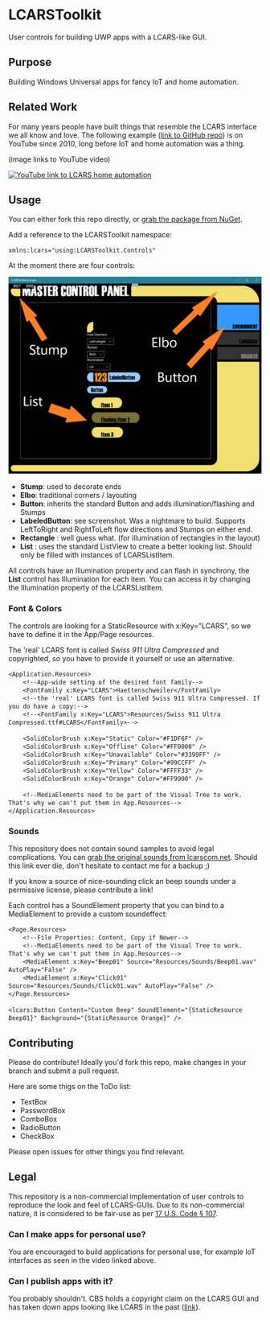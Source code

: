 # LCARSToolkit
User controls for building UWP apps with a LCARS-like GUI.

## Purpose
Building Windows Universal apps for fancy IoT and home automation.

## Related Work
For many years people have built things that resemble the LCARS interface we all know and love. The following example ([link to GitHub repo](https://github.com/DieterKoblenz/LCARS)) is on YouTube since 2010, long before IoT and home automation was a thing.

(image links to YouTube video)

[![YouTube link to LCARS home automation](http://img.youtube.com/vi/2vOvDFxn76g/0.jpg)](http://www.youtube.com/watch?v=2vOvDFxn76g "Star Trek-like home automation")

## Usage
You can either fork this repo directly, or [grab the package from NuGet](https://www.nuget.org/packages/LCARSToolkit.Controls/).

Add a reference to the LCARSToolkit namespace:

```XAML
xmlns:lcars="using:LCARSToolkit.Controls"
```

At the moment there are four controls:


![Image](./screenshot.png?raw=true)

* **Stump**: used to decorate ends
* **Elbo**: traditional corners / layouting
* **Button**: inherits the standard Button and adds illumination/flashing and Stumps
* **LabeledButton**: see screenshot. Was a nightmare to build. Supports LeftToRight and RightToLeft flow directions and Stumps on either end.
* **Rectangle** : well guess what. (for illumination of rectangles in the layout)
* **List** : uses the standard ListView to create a better looking list. Should only be filled with instances of LCARSListItem.

All controls have an Illumination property and can flash in synchrony, the **List** control has Illumination for each item. You can access it by changing the Illumination property of the LCARSListItem.


### Font & Colors
The controls are looking for a StaticResource with x:Key="LCARS", so we have to define it in the App/Page resources.

The 'real' LCARS font is called *Swiss 911 Ultra Compressed* and copyrighted, so you have to provide it yourself or use an alternative.

```XAML
<Application.Resources>
    <!--App-wide setting of the desired font family-->
    <FontFamily x:Key="LCARS">Haettenschweiler</FontFamily>
    <!--the 'real' LCARS font is called Swiss 911 Ultra Compressed. If you do have a copy:-->
    <!--<FontFamily x:Key="LCARS">Resources/Swiss 911 Ultra Compressed.ttf#LCARS</FontFamily>-->

    <SolidColorBrush x:Key="Static" Color="#F1DF6F" />
    <SolidColorBrush x:Key="Offline" Color="#FF0000" />
    <SolidColorBrush x:Key="Unavailable" Color="#3399FF" />
    <SolidColorBrush x:Key="Primary" Color="#99CCFF" />
    <SolidColorBrush x:Key="Yellow" Color="#FFFF33" />
    <SolidColorBrush x:Key="Orange" Color="#FF9900" />
        
    <!--MediaElements need to be part of the Visual Tree to work. That's why we can't put them in App.Resources-->
</Application.Resources>
```

### Sounds
This repository does not contain sound samples to avoid legal complications. You can [grab the original sounds from lcarscom.net](http://www.lcarscom.net/sounds.htm). Should this link ever die, don't hesitate to contact me for a backup ;)

If you know a source of nice-sounding click an beep sounds under a permissive license, please contribute a link!

Each control has a SoundElement property that you can bind to a MediaElement to provide a custom soundeffect:

```XAML
<Page.Resources>
    <!--File Properties: Content, Copy if Newer-->
    <!--MediaElements need to be part of the Visual Tree to work. That's why we can't put them in App.Resources-->
    <MediaElement x:Key="Beep01" Source="Resources/Sounds/Beep01.wav" AutoPlay="False" />
    <MediaElement x:Key="Click01" Source="Resources/Sounds/Click01.wav" AutoPlay="False" />
</Page.Resources>

<lcars:Button Content="Custom Beep" SoundElement="{StaticResource Beep01}" Background="{StaticResource Orange}" />
```

## Contributing
Please do contribute! Ideally you'd fork this repo, make changes in your branch and submit a pull request.

Here are some thigs on the ToDo list:
* TextBox
* PasswordBox
* ComboBox
* RadioButton
* CheckBox

Please open issues for other things you find relevant.

## Legal
This repository is a non-commercial implementation of user controls to reproduce the look and feel of LCARS-GUIs. Due to its non-commercial nature, it is considered to be fair-use as per [17 U.S. Code § 107](https://www.law.cornell.edu/uscode/text/17/107).

### Can I make apps for personal use?
You are encouraged to build applications for personal use, for example IoT interfaces as seen in the video linked above.

### Can I publish apps with it?
You probably shouldn't. CBS holds a copyright claim on the LCARS GUI and has taken down apps looking like LCARS in the past ([link](http://www.pocketables.com/2011/04/cbs-claiming-copyright-on-star-trek-computer-interface-used-in-ipad-app.html)).


